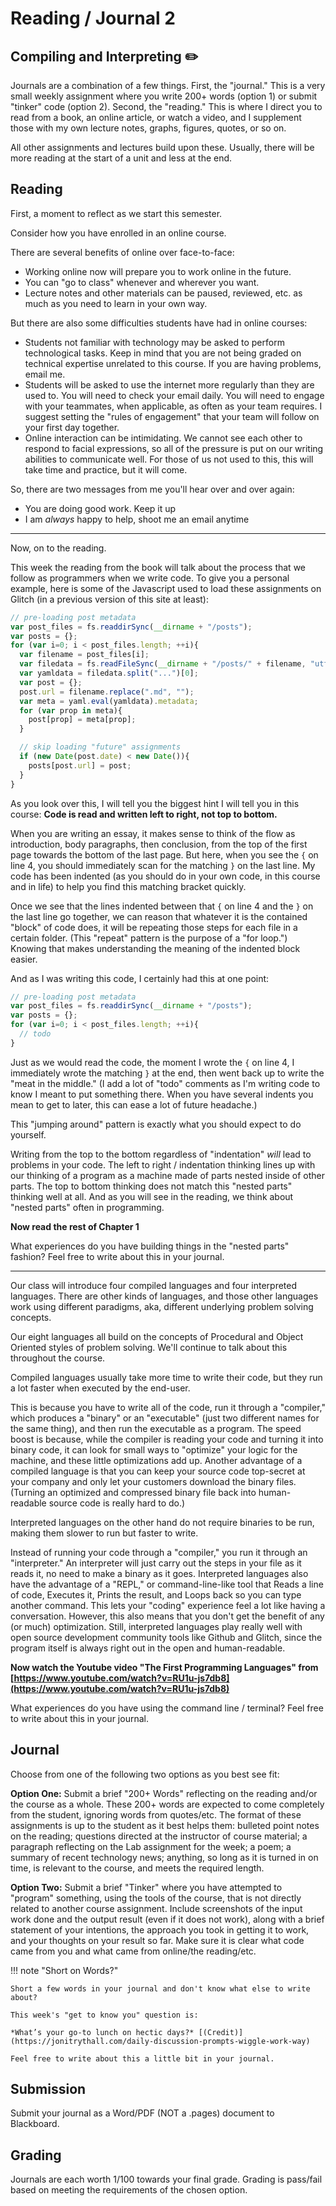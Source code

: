# Reading / Journal 2

## Compiling and Interpreting ✏️

Journals are a combination of a few things. First, the "journal." This is a very small weekly assignment where you write 200+ words (option 1) or submit  "tinker" code (option 2). Second, the "reading." This is where I direct you to read from a book, an online article, or watch a video, and I supplement those with my own lecture notes, graphs, figures, quotes, or so on.

All other assignments and lectures build upon these. Usually, there will be more reading at the start of a unit and less at the end.

## Reading

First, a moment to reflect as we start this semester.

Consider how you have enrolled in an online course.

There are several benefits of online over face-to-face:

- Working online now will prepare you to work online in the future.
- You can "go to class" whenever and wherever you want.
- Lecture notes and other materials can be paused, reviewed, etc. as much as you need to learn in your own way.

But there are also some difficulties students have had in online courses:

- Students not familiar with technology may be asked to perform technological tasks. Keep in mind that you are not being graded on technical expertise unrelated to this course. If you are having problems, email me.
- Students will be asked to use the internet more regularly than they are used to. You will need to check your email daily. You will need to engage with your teammates, when applicable, as often as your team requires. I suggest setting the "rules of engagement" that your team will follow on your first day together.
- Online interaction can be intimidating. We cannot see each other to respond to facial expressions, so all of the pressure is put on our writing abilities to communicate well. For those of us not used to this, this will take time and practice, but it will come.

So, there are two messages from me you'll hear over and over again:

- You are doing good work. Keep it up
- I am *always* happy to help, shoot me an email anytime

---

Now, on to the reading.

This week the reading from the book will talk about the process that we follow as programmers when we write code. To give you a personal example, here is some of the Javascript used to load these assignments on Glitch (in a previous version of this site at least):

```javascript
// pre-loading post metadata
var post_files = fs.readdirSync(__dirname + "/posts");
var posts = {};
for (var i=0; i < post_files.length; ++i){
  var filename = post_files[i];
  var filedata = fs.readFileSync(__dirname + "/posts/" + filename, "utf-8");
  var yamldata = filedata.split("...")[0];
  var post = {};
  post.url = filename.replace(".md", "");
  var meta = yaml.eval(yamldata).metadata;
  for (var prop in meta){
    post[prop] = meta[prop];
  }

  // skip loading "future" assignments
  if (new Date(post.date) < new Date()){
    posts[post.url] = post;
  }
}
```

As you look over this, I will tell you the biggest hint I will tell you in this course: **Code is read and written left to right, not top to bottom.**

When you are writing an essay, it makes sense to think of the flow as introduction, body paragraphs, then conclusion, from the top of the first page towards the bottom of the last page. But here, when you see the `{` on line 4, you should immediately scan for the matching `}` on the last line. My code has been indented (as you should do in your own code, in this course and in life) to help you find this matching bracket quickly.

Once we see that the lines indented between that `{` on line 4 and the `}` on the last line go together, we can reason that whatever it is the contained "block" of code does, it will be repeating those steps for each file in a certain folder. (This "repeat" pattern is the purpose of a "for loop.") Knowing that makes understanding the meaning of the indented block easier.

And as I was writing this code, I certainly had this at one point:

```javascript
// pre-loading post metadata
var post_files = fs.readdirSync(__dirname + "/posts");
var posts = {};
for (var i=0; i < post_files.length; ++i){
  // todo
}
```

Just as we would read the code, the moment I wrote the `{` on line 4, I immediately wrote the matching `}` at the end, then went back up to write the "meat in the middle." (I add a lot of "todo" comments as I'm writing code to know I meant to put something there. When you have several indents you mean to get to later, this can ease a lot of future headache.)

This "jumping around" pattern is exactly what you should expect to do yourself.

Writing from the top to the bottom regardless of "indentation" *will* lead to problems in your code. The left to right / indentation thinking lines up with our thinking of a program as a machine made of parts nested inside of other parts. The top to bottom thinking does not match this "nested parts" thinking well at all. And as you will see in the reading, we think about "nested parts" often in programming.

**Now read the rest of Chapter 1**

What experiences do you have building things in the "nested parts" fashion? Feel free to write about this in your journal.

---

Our class will introduce four compiled languages and four interpreted languages. There are other kinds of languages, and those other languages work using different paradigms, aka, different underlying problem solving concepts.

Our eight languages all build on the concepts of Procedural and Object Oriented styles of problem solving. We'll continue to talk about this throughout the course.

Compiled languages usually take more time to write their code, but they run a lot faster when executed by the end-user.

This is because you have to write all of the code, run it through a "compiler," which produces a "binary" or an "executable" (just two different names for the same thing), and then run the executable as a program. The speed boost is because, while the compiler is reading your code and turning it into binary code, it can look for small ways to "optimize" your logic for the machine, and these little optimizations add up. Another advantage of a compiled language is that you can keep your source code top-secret at your company and only let your customers download the binary files. (Turning an optimized and compressed binary file back into human-readable source code is really hard to do.)

Interpreted languages on the other hand do not require binaries to be run, making them slower to run but faster to write.

Instead of running your code through a "compiler," you run it through an "interpreter." An interpreter will just carry out the steps in your file as it reads it, no need to make a binary as it goes. Interpreted languages also have the advantage of a "REPL," or command-line-like tool that Reads a line of code, Executes it, Prints the result, and Loops back so you can type another command. This lets your "coding" experience feel a lot like having a conversation. However, this also means that you don't get the benefit of any (or much) optimization. Still, interpreted languages play really well with open source development community tools like Github and Glitch, since the program itself is always right out in the open and human-readable.

**Now watch the Youtube video "The First Programming Languages" from [https://www.youtube.com/watch?v=RU1u-js7db8](https://www.youtube.com/watch?v=RU1u-js7db8)**

What experiences do you have using the command line / terminal? Feel free to write about this in your journal.

## Journal

Choose from one of the following two options as you best see fit:

**Option One:** Submit a brief "200+ Words" reflecting on the reading and/or the course as a whole. These 200+ words are expected to come completely from the student, ignoring words from quotes/etc. The format of these assignments is up to the student as it best helps them: bulleted point notes on the reading; questions directed at the instructor of course material; a paragraph reflecting on the Lab assignment for the week; a poem; a summary of recent technology news; anything, so long as it is turned in on time, is relevant to the course, and meets the required length. 

**Option Two:** Submit a brief "Tinker" where you have attempted to "program" something, using the tools of the course, that is not directly related to another course assignment. Include screenshots of the input work done and the output result (even if it does not work), along with a brief statement of your intentions, the approach you took in getting it to work, and your thoughts on your result so far. Make sure it is clear what code came from you and what came from online/the reading/etc.

!!! note "Short on Words?"
    
    Short a few words in your journal and don't know what else to write about?

    This week's "get to know you" question is:

    *What’s your go-to lunch on hectic days?* [(Credit)](https://jonitrythall.com/daily-discussion-prompts-wiggle-work-way)

    Feel free to write about this a little bit in your journal.

## Submission

Submit your journal as a Word/PDF (NOT a .pages) document to Blackboard.

## Grading

Journals are each worth 1/100 towards your final grade. Grading is pass/fail based on meeting the requirements of the chosen option.